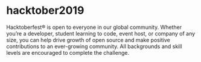 # hacktober2019
Hacktoberfest® is open to everyone in our global community. 
Whether you’re a developer, student learning to code, event host, or company of any size, you can help drive growth of open source and make positive contributions to an ever-growing community. 
All backgrounds and skill levels are encouraged to complete the challenge. 